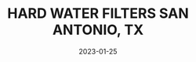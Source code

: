 ---
component: "service4_banner"
date: "2023-01-25"
title: HARD WATER FILTERS SAN ANTONIO, TX
text: "HARD WATER FILTERS FOR SAN ANTONIO. FILTER OUT HARD AND HEAVY METALS FROM YOUR WATER WITH A SAN ANTONIO HARD WATER FILTER"
textColor: white
featuredImage: ../../../images/service-gaines.webp
---